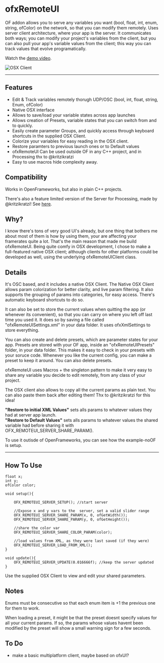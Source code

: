 # ofxRemoteUI


OF addon allows you to serve any variables you want (bool, float, int, enum, string, ofColor) on the network, so that you can modify them remotely. Uses server client architecture, where your app is the server. It communicates both ways; you can modify your project's variables from the client, but you can also pull your app's variable values from the client; this way you can track values that evolve programatically. 

Watch the [demo video](http://www.youtube.com/watch?v=EHS3bd0beKQ).

![OSX Client](http://farm8.staticflickr.com/7418/10126260445_1eddc4c357_o.png "OSX Client")

---

## Features

* Edit & Track variables remotely thorugh UDP/OSC (bool, int, float, string, Enum, ofColor)
* Native OSX interface
* Allows to save/load your variable states across app launches
* Allows creation of Presets, variable states that you can switch from and to quickly.
* Easily create parameter Groups, and quickly access through keyboard shortcuts in the supplied OSX Client.
* Colorize your variables for easy reading in the OSX client.
* Restore paramters to previous launch ones or to Default values
* ofxRemoteUI Can be used outside OF in any C++ project, and in Processing thx to @kritzikratzi
* Easy to use macros hide complexity away.



## Compatibility
Works in OpenFrameworks, but also in plain C++ projects.

There's also a feature limited version of the Server for Processing, made by @kritzikratzi! See <a href="http://superduper.org/processing/remoteUI">here</a>.

## Why?

I know there's tons of very good UI's already, but one thing that bothers me about most of them is how by using them, your are affecting your framerates quite a lot. That's the main reason that made me build ofxRemoteUI. Being quite comfy in OSX development, I chose to make a full-featured native OSX client; although clients for other platforms could be developed as well, using the underlying ofxRemoteUIClient class.

## Details

It's OSC based, and it includes a native OSX Client. The Native OSX Client allows param colorization for better clarity, and live param filtering. It also supports the grouping of params into categories, for easy access. There's automatic keyboard shortcuts to do so.

It can also be set to store the current values when quitting the app (or whenever its convenient), so that you can carry on where you left off last time you used it. It does so by saving a file called "ofxRemoteUISettings.xml" in your data folder. It uses ofxXmlSettings to store everything. 

You can also create and delete presets, which are parameter states for your app. Presets are stored with your OF app, inside an "ofxRemoteUIPresets" folder, in your data folder. This makes it easy to check in your presets with your soruce code. Whenever you like the current config, you can make a preset to keep it around. You can also delete presets.

ofxRemoteUI uses Macros + the singleton pattern to make it very easy to share any variable you decide to edit remotely, from any class of your project.

The OSX client also allows to copy all the current params as plain text. You can also paste them back after editing them! Thx to @kritzikratzi for this idea!

**"Restore to initial XML Values"** sets alls params to whatever values they had at server app launch.  
**"Restore to Default Values"** sets alls params to whatever values the shared variable had before sharing it with OFX_REMOTEUI_SERVER_SHARE_PARAM().

To use it outisde of OpenFrameworks, you can see how the example-noOF is setup.   

-----


## How To Use

	float x;
	int y;
	ofColor color;

	void setup(){	
	
		OFX_REMOTEUI_SERVER_SETUP(); //start server
		
		//Expose x and y vars to the  server, set a valid slider range 
		OFX_REMOTEUI_SERVER_SHARE_PARAM(x, 0, ofGetWidth()); 
		OFX_REMOTEUI_SERVER_SHARE_PARAM(y, 0, ofGetHeight());
		
		//share the color var
		OFX_REMOTEUI_SERVER_SHARE_COLOR_PARAM(color);
		
		//load values from XML, as they were last saved (if they were)
		OFX_REMOTEUI_SERVER_LOAD_FROM_XML(); 
	}
	
	void update(){
		OFX_REMOTEUI_SERVER_UPDATE(0.016666f); //keep the server updated
	}
	
Use the supplied OSX Client to view and edit your shared parameters.


## Notes

Enums must be consecutive so that each enum item is +1 the previous one for them to work.

When loading a preset, it might be that the preset doesnt specify values for all your current params. If so, the params whose values havent been modified by the preset will show a small warning sign for a few seconds.


## To Do

- make a basic multiplatform client, maybe based on ofxUI?